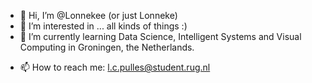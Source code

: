 - 👋 Hi, I’m @Lonnekee (or just Lonneke)
- 👀 I’m interested in ... all kinds of things :)
- 🌱 I’m currently learning Data Science, Intelligent Systems and Visual Computing in Groningen, the Netherlands.
<!-- - 💞️ I’m looking to collaborate on ... -->
- 📫 How to reach me: l.c.pulles@student.rug.nl

<!---
Lonnekee/Lonnekee is a ✨ special ✨ repository because its `README.md` (this file) appears on your GitHub profile.
You can click the Preview link to take a look at your changes.
--->
